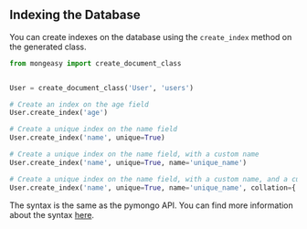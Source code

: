 ## Indexing the Database
You can create indexes on the database using the `create_index` method on the generated class.

```python
from mongeasy import create_document_class


User = create_document_class('User', 'users')

# Create an index on the age field
User.create_index('age')

# Create a unique index on the name field
User.create_index('name', unique=True)

# Create a unique index on the name field, with a custom name
User.create_index('name', unique=True, name='unique_name')

# Create a unique index on the name field, with a custom name, and a custom collation
User.create_index('name', unique=True, name='unique_name', collation={'locale': 'en', 'strength': 2})
```

The syntax is the same as the pymongo API. You can find more information about the syntax [here](https://docs.mongodb.com/manual/reference/method/db.collection.createIndex/).